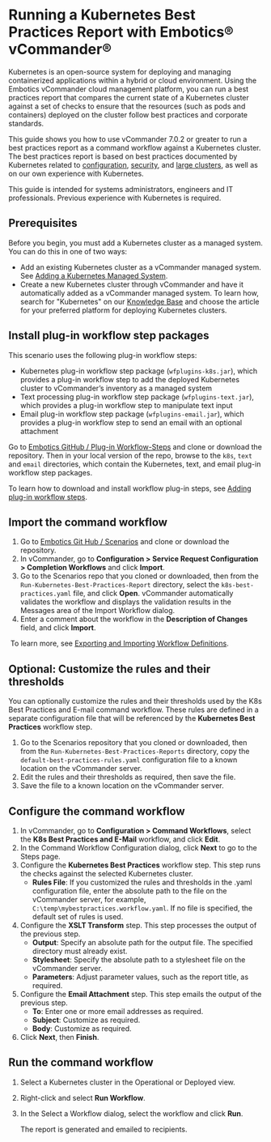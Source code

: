 # Running a Kubernetes Best Practices Report with Embotics® vCommander®

Kubernetes is an open-source system for deploying and managing containerized applications within a hybrid or cloud environment. Using the Embotics vCommander cloud management platform, you can run a best practices report that compares the current state of a Kubernetes cluster against a set of checks to ensure that the resources (such as pods and containers) deployed on the cluster follow best practices and corporate standards.

This guide shows you how to use vCommander 7.0.2 or greater to run a best practices report as a command workflow against a Kubernetes cluster. The best practices report is based on best practices documented by Kubernetes related to [configuration](https://kubernetes.io/docs/concepts/configuration/overview/), [security](https://kubernetes.io/blog/2016/08/security-best-practices-kubernetes-deployment), and [large clusters](https://kubernetes.io/docs/setup/cluster-large/), as well as on our own experience with Kubernetes.

This guide is intended for systems administrators, engineers and IT professionals. Previous experience with Kubernetes is required.

## Prerequisites

Before you begin, you must add a Kubernetes cluster as a managed system. You can do this in one of two ways:

- Add an existing Kubernetes cluster as a vCommander managed system. See [Adding a Kubernetes Managed System](https://docs.embotics.com/vCommander/adding-kubernetes-managed-systems.htm).
- Create a new Kubernetes cluster through vCommander and have it automatically added as a vCommander managed system. To learn how, search for "Kubernetes" on our [Knowledge Base](https://support.embotics.com/support/solutions/8000051955) and choose the article for your preferred platform for deploying Kubernetes clusters.

## Install plug-in workflow step packages

This scenario uses the following plug-in workflow steps:

- Kubernetes plug-in workflow step package (`wfplugins-k8s.jar`), which provides a plug-in workflow step to add the deployed Kubernetes cluster to vCommander’s inventory as a managed system
- Text processing plug-in workflow step package (`wfplugins-text.jar`), which provides a plug-in workflow step to manipulate text input
- Email plug-in workflow step package (`wfplugins-email.jar`), which provides a plug-in workflow step to send an email with an optional attachment

Go to [Embotics GitHub / Plug-in Workflow-Steps](https://github.com/Embotics/Plug-in-Workflow-Steps) and clone or download the repository. Then in your local version of the repo, browse to the `k8s`, `text` and `email` directories, which contain the Kubernetes, text, and email plug-in workflow step packages. 

To learn how to download and install workflow plug-in steps, see [Adding plug-in workflow steps](https://docs.embotics.com/vCommander/Using-Plug-In-WF-Steps.htm#Adding).

## Import the command workflow

1. Go to [Embotics Git Hub / Scenarios](https://github.com/Embotics/Scenarios) and clone or download the repository.
1. In vCommander, go to **Configuration > Service Request Configuration > Completion Workflows** and click **Import**.
1. Go to the Scenarios repo that you cloned or downloaded, then from the `Run-Kubernetes-Best-Practices-Report` directory, select the `k8s-best-practices.yaml` file, and click **Open**.
   vCommander automatically validates the workflow and displays the validation results in the Messages area of the Import Workflow dialog.
1. Enter a comment about the workflow in the **Description of Changes** field, and click **Import**.

​        To learn more, see [Exporting and Importing Workflow Definitions](https://docs.embotics.com/vCommander/exporting-and-importing-workflows.htm).

## Optional: Customize the rules and their thresholds

You can optionally customize the rules and their thresholds used by the K8s Best Practices and E-mail command workflow. These rules are defined in a separate configuration file that will be referenced by the **Kubernetes Best Practices** workflow step.

1. Go to the Scenarios repository that you cloned or downloaded, then from the `Run-Kubernetes-Best-Practices-Reports` directory, copy the `default-best-practices-rules.yaml` configuration file to a known location on the vCommander server.
1. Edit the rules and their thresholds as required, then save the file.
1. Save the file to a known location on the vCommander server.

## Configure the command workflow

1. In vCommander, go to **Configuration > Command Workflows**, select the **K8s Best Practices and E-Mail** workflow, and click **Edit**. 
1. In the Command Workflow Configuration dialog, click **Next** to go to the Steps page.
1. Configure the **Kubernetes Best Practices** workflow step. This step runs the checks against the selected Kubernetes cluster.
    - **Rules File**: If you customized the rules and thresholds in the .yaml configuration file, enter the absolute path to the file on the vCommander server, for example, `C:\temp\mybestpractices.workflow.yaml`. If no file is specified, the default set of rules is used.
1. Configure the **XSLT Transform** step. This step processes the output of the previous step. 
    - **Output**: Specify an absolute path for the output file. The specified directory must already exist.
    - **Stylesheet**: Specify the absolute path to a stylesheet file on the vCommander server.
    - **Parameters**: Adjust parameter values, such as the report title, as required.
1. Configure the **Email Attachment** step. This step emails the output of the previous step. 
    - **To**: Enter one or more email addresses as required. 
    - **Subject**: Customize as required.
    - **Body**: Customize as required.
1. Click **Next**, then **Finish**. 

## Run the command workflow

1. Select a Kubernetes cluster in the Operational or Deployed view. 
1. Right-click and select **Run Workflow**.
1. In the Select a Workflow dialog, select the workflow and click **Run**.

    The report is generated and emailed to recipients.
